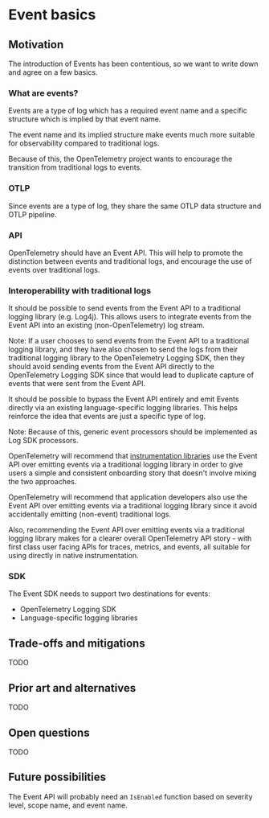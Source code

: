 # Event basics

## Motivation

The introduction of Events has been contentious, so we want to write down and agree on a few basics.

### What are events?

Events are a type of log which has a required event name and a specific structure which is implied by that event name.

The event name and its implied structure make events much more suitable for observability compared to traditional logs.

Because of this, the OpenTelemetry project wants to encourage the transition from traditional logs to events.

### OTLP

Since events are a type of log, they share the same OTLP data structure and OTLP pipeline.

### API

OpenTelemetry should have an Event API. This will help to promote the distinction between events and traditional logs,
and encourage the use of events over traditional logs.

### Interoperability with traditional logs

It should be possible to send events from the Event API to a traditional logging library (e.g. Log4j).
This allows users to integrate events from the Event API into an existing (non-OpenTelemetry) log stream.

Note: If a user chooses to send events from the Event API to a traditional logging library, and they have
also chosen to send the logs from their traditional logging library to the OpenTelemetry Logging SDK, then they should
avoid sending events from the Event API directly to the OpenTelemetry Logging SDK since that would lead to duplicate
capture of events that were sent from the Event API.

It should be possible to bypass the Event API entirely and emit Events directly via an existing language-specific logging libraries.
This helps reinforce the idea that events are just a specific type of log.

Note: Because of this, generic event processors should be implemented as Log SDK processors.

OpenTelemetry will recommend that
[instrumentation libraries](https://github.com/open-telemetry/opentelemetry-specification/blob/main/specification/glossary.md#instrumentation-library)
use the Event API over emitting events via a traditional logging library in order to give users a simple and consistent
onboarding story that doesn't involve mixing the two approaches.

OpenTelemetry will recommend that application developers also use the Event API over emitting events via a traditional
logging library since it avoid accidentally emitting (non-event) traditional logs.

Also, recommending the Event API over emitting events via a traditional logging library makes for a clearer overall
OpenTelemetry API story - with first class user facing APIs for traces, metrics, and events,
all suitable for using directly in native instrumentation.

### SDK

The Event SDK needs to support two destinations for events:

* OpenTelemetry Logging SDK
* Language-specific logging libraries

## Trade-offs and mitigations

TODO

## Prior art and alternatives

TODO

## Open questions

TODO

## Future possibilities

The Event API will probably need an `IsEnabled` function based on severity level, scope name, and event name.
